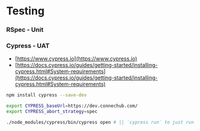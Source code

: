# Testing

### RSpec - Unit

### Cypress - UAT

- [https://www.cypress.io](https://www.cypress.io)
- [https://docs.cypress.io/guides/getting-started/installing-cypress.html#System-requirements](https://docs.cypress.io/guides/getting-started/installing-cypress.html#System-requirements)


```sh
npm install cypress --save-dev

export CYPRESS_baseUrl=https://dev.connechub.com/
export CYPRESS_abort_strategy=spec

./node_modules/cypress/bin/cypress open # || `cypress run` to just run the test admin UI
```
